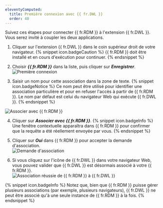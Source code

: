 ```yaml
---
eleventyComputed:
  title: Première connexion avec {{ fr.DWL }}
  order: 40
---
```

Suivez ces étapes pour connecter {{ fr.RDM }} à l'extension {{ fr.DWL }}. Vous serez invité à coupler les deux applications.  

1. Cliquer sur l'extension {{ fr.DWL }} dans le coin supérieur droit de votre navigateur. 
{% snippet icon.badgeCaution %} 
{{ fr.RDM }} doit être installé et en cours d'exécution pour continuer. 
{% endsnippet %}
 
2. Choisir ***{{ fr.RDM }}*** dans la liste, puis cliquer sur ***Enregistrer***.  
![Première connexion](https://webdevolutions.azureedge.net/docs/fr/rdm/mac/Dwl4014.png) 
1. Saisir un nom pour cette association dans la zone de texte. 
{% snippet icon.badgeNotice %} 
Ce nom peut être utilisé pour identifier une association particulière et pour en refuser l'accès à partir de {{ fr.RDM }}. Le nom par défaut est celui du navigateur Web qui exécute {{ fr.DWL }}. 
{% endsnippet %}
 
![Associer avec {{ fr.RDM }}](https://webdevolutions.azureedge.net/docs/fr/rdm/mac/Dwl4041.png) 

4. Cliquer sur ***Associer avec {{ fr.RDM }}***. 
{% snippet icon.badgeInfo %} 
Une fenêtre contextuelle apparaîtra dans {{ fr.RDM }} pour confirmer que la requête a été réellement envoyée par vous. 
{% endsnippet %}
 
5. Cliquer sur ***Oui*** dans {{ fr.RDM }} pour accepter la demande d'association.  
![Demande d'association](https://webdevolutions.azureedge.net/docs/fr/rdm/mac/Dwl4042.png) 
1. Si vous cliquez sur l'icône de {{ fr.DWL }} dans votre navigateur Web, vous pouvez valider que {{ fr.DWL }} est désormais associé à votre {{ fr.RDM }}.  
![Association réussie de {{ fr.RDM }} à {{ fr.DWL }}](https://webdevolutions.azureedge.net/docs/fr/rdm/mac/RDMMac2008.png) 

{% snippet icon.badgeInfo %} 
Notez que, bien que {{ fr.RDM }} puisse gérer plusieurs associations (par exemple, plusieurs navigateurs), {{ fr.DWL }} ne peut être associé qu'à une seule instance de {{ fr.RDM }} à la fois. 
{% endsnippet %}
 

